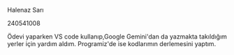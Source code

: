 Halenaz Sarı


240541008


Ödevi yaparken VS code kullanıp,Google Gemini'dan da yazmakta takıldığım yerler için yardım aldım.
Programiz'de ise kodlarımın derlemesini yaptım.

